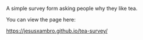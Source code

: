A simple survey form asking people why they like tea.

You can view the page here:

https://jesusxambro.github.io/tea-survey/